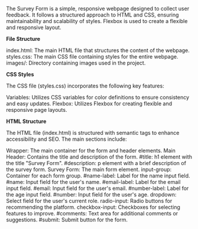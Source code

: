 The Survey Form is a simple, responsive webpage designed to collect user feedback. It follows a structured approach to HTML and CSS, ensuring maintainability and scalability of styles. Flexbox is used to create a flexible and responsive layout.

**File Structure**

index.html: The main HTML file that structures the content of the webpage.
styles.css: The main CSS file containing styles for the entire webpage.
images/: Directory containing images used in the project.

**CSS Styles**

The CSS file (styles.css) incorporates the following key features:

Variables: Utilizes CSS variables for color definitions to ensure consistency and easy updates.
Flexbox: Utilizes Flexbox for creating flexible and responsive page layouts.

**HTML Structure**

The HTML file (index.html) is structured with semantic tags to enhance accessibility and SEO. The main sections include:

Wrapper: The main container for the form and header elements.
Main Header: Contains the title and description of the form.
#title: h1 element with the title "Survey Form".
#description: p element with a brief description of the survey form.
Survey Form: The main form element.
input-group: Container for each form group.
#name-label: Label for the name input field.
#name: Input field for the user's name.
#email-label: Label for the email input field.
#email: Input field for the user's email.
#number-label: Label for the age input field.
#number: Input field for the user's age.
dropdown: Select field for the user's current role.
radio-input: Radio buttons for recommending the platform.
checkbox-input: Checkboxes for selecting features to improve.
#comments: Text area for additional comments or suggestions.
#submit: Submit button for the form.
